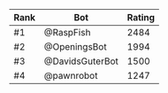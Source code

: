 Rank|Bot|Rating
---|---|---
#1|@RaspFish|2484
#2|@OpeningsBot|1994
#3|@DavidsGuterBot|1500
#4|@pawnrobot|1247
